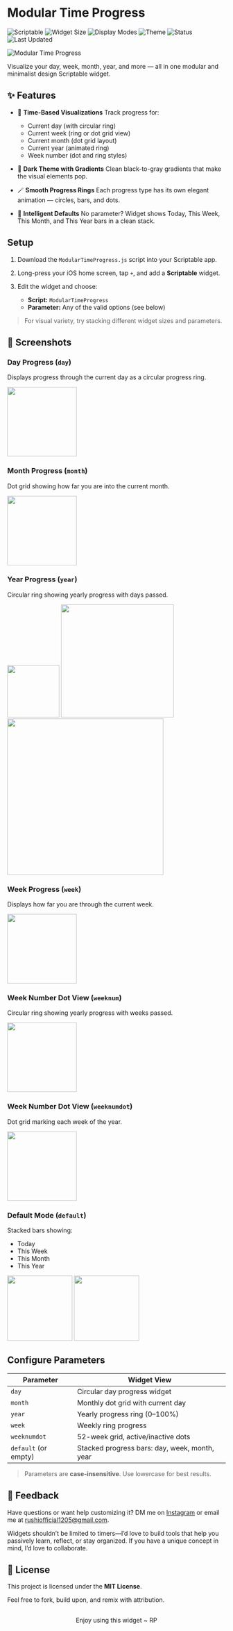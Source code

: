 # Modular Time Progress
![Scriptable](https://img.shields.io/badge/Scriptable-Compatible-purple)
![Widget Size](https://img.shields.io/badge/Supports-Small%2C%20Medium%2C%20Large-blue)
![Display Modes](https://img.shields.io/badge/Modes-Alarm%2C%20Day%2C%20Week%2C%20Month%2C%20Year-lightgrey)
![Theme](https://img.shields.io/badge/Theme-Dark%20Gradient-black)
![Status](https://img.shields.io/badge/Status-Stable-brightgreen)
![Last Updated](https://img.shields.io/badge/Updated-June%202025-yellow)

<!-- ![Modular Time Progress](https://raw.githubusercontent.com/rushhiii/Scriptable-IOSWidgets/main/.assets/timeprogress/timeprogress_showcase.png) -->

![Modular Time Progress](https://raw.githubusercontent.com/rushhiii/Scriptable-IOSWidgets/main/.assets/timeprogress/timeprogress_showcase.png)

Visualize your day, week, month, year, and more — all in one modular and minimalist design Scriptable widget.

## ✨ Features

* 📆 **Time-Based Visualizations**
  Track progress for:

  * Current day (with circular ring)
  * Current week (ring or dot grid view)
  * Current month (dot grid layout)
  * Current year (animated ring)
  * Week number (dot and ring styles)

* 🎨 **Dark Theme with Gradients**
  Clean black-to-gray gradients that make the visual elements pop.

* 🪄 **Smooth Progress Rings**
  Each progress type has its own elegant animation — circles, bars, and dots.

* 🧠 **Intelligent Defaults**
  No parameter? Widget shows Today, This Week, This Month, and This Year bars in a clean stack.

## Setup

1. Download the `ModularTimeProgress.js` script into your Scriptable app.
2. Long-press your iOS home screen, tap `+`, and add a **Scriptable** widget.
3. Edit the widget and choose:

   * **Script:** `ModularTimeProgress`
   * **Parameter:** Any of the valid options (see below)

> For visual variety, try stacking different widget sizes and parameters.

## 📸 Screenshots

<!-- 

| <img src="https://raw.githubusercontent.com/rushhiii/Scriptable-IOSWidgets/main/.assets/timeprogress/timeprogress_s_1.png" width="160"/> | <img src="https://raw.githubusercontent.com/rushhiii/Scriptable-IOSWidgets/main/.assets/timeprogress/timeprogress_s_2.png" width="160"/> |
|:--:|:--:|
| <img src="https://raw.githubusercontent.com/rushhiii/Scriptable-IOSWidgets/main/.assets/timeprogress/timeprogress_s_3.png" width="160"/> | <img src="https://raw.githubusercontent.com/rushhiii/Scriptable-IOSWidgets/main/.assets/timeprogress/timeprogress_s_4.png" width="160"/> |
| <img src="https://raw.githubusercontent.com/rushhiii/Scriptable-IOSWidgets/main/.assets/timeprogress/timeprogress_s_5.png" width="160"/> | <img src="https://raw.githubusercontent.com/rushhiii/Scriptable-IOSWidgets/main/.assets/timeprogress/timeprogress_s_6.png" width="160"/> |


| <img src="https://raw.githubusercontent.com/rushhiii/Scriptable-IOSWidgets/main/.assets/timeprogress/timeprogress_m_1.png" width="260"/> | <img src="https://raw.githubusercontent.com/rushhiii/Scriptable-IOSWidgets/main/.assets/timeprogress/timeprogress_m_2.png" width="260"/> |
|:--:|:--:|


| <img src="https://raw.githubusercontent.com/rushhiii/Scriptable-IOSWidgets/main/.assets/timeprogress/timeprogress_l.png" width="360"/> |
|:--:| -->


### Day Progress (`day`)


Displays progress through the current day as a circular progress ring.

<img src="https://raw.githubusercontent.com/rushhiii/Scriptable-IOSWidgets/main/.assets/timeprogress/timeprogress_s_7.png" width="160"/>

### Month Progress (`month`)

Dot grid showing how far you are into the current month.

<!-- ![Month Preview](images/timeProgress/month.png) -->
<img src="https://raw.githubusercontent.com/rushhiii/Scriptable-IOSWidgets/main/.assets/timeprogress/timeprogress_s_2.png" width="160"/>

### Year Progress (`year`)

Circular ring showing yearly progress with days passed.

<!-- ![Year Preview](images/timeProgress/year.png) -->
<img src="https://raw.githubusercontent.com/rushhiii/Scriptable-IOSWidgets/main/.assets/timeprogress/timeprogress_s_1.png" height="120"/> <img src="https://raw.githubusercontent.com/rushhiii/Scriptable-IOSWidgets/main/.assets/timeprogress/timeprogress_m_1.png" width="260"/><br>
<img src="https://raw.githubusercontent.com/rushhiii/Scriptable-IOSWidgets/main/.assets/timeprogress/timeprogress_l.png" width="360"/>

### Week Progress (`week`)

Displays how far you are through the current week.

<!-- ![Week Ring](images/timeProgress/week-ring.png) -->
<img src="https://raw.githubusercontent.com/rushhiii/Scriptable-IOSWidgets/main/.assets/timeprogress/timeprogress_s_5.png" width="160"/>

### Week Number Dot View (`weeknum`)

Circular ring showing yearly progress with weeks passed.

<img src="https://raw.githubusercontent.com/rushhiii/Scriptable-IOSWidgets/main/.assets/timeprogress/timeprogress_s_4.png" width="160"/>

### Week Number Dot View (`weeknumdot`)

Dot grid marking each week of the year.

<!-- ![Week Dot](images/timeProgress/week-dots.png) -->
<img src="https://raw.githubusercontent.com/rushhiii/Scriptable-IOSWidgets/main/.assets/timeprogress/timeprogress_s_3.png" width="160"/>

### Default Mode (`default`)

Stacked bars showing:

* Today
* This Week
* This Month
* This Year

<!-- ![Default Preview](images/timeProgress/default.png) -->
<img src="https://raw.githubusercontent.com/rushhiii/Scriptable-IOSWidgets/main/.assets/timeprogress/timeprogress_m_2.png" height="150"/> <img src="https://raw.githubusercontent.com/rushhiii/Scriptable-IOSWidgets/main/.assets/timeprogress/timeprogress_s_6.png" height="150"/> 



## Configure Parameters

| Parameter            | Widget View                                   |
| -------------------- | --------------------------------------------- |
| `day`                | Circular day progress widget                  |
| `month`              | Monthly dot grid with current day             |
| `year`               | Yearly progress ring (0–100%)                 |
| `week`               | Weekly ring progress                          |
| `weeknumdot`         | 52-week grid, active/inactive dots            |
| `default` (or empty) | Stacked progress bars: day, week, month, year |

> Parameters are **case-insensitive**. Use lowercase for best results.

## 🙌 Feedback

Have questions or want help customizing it? DM me on [Instagram](https://www.instagram.com/the.tirth12) or email me at <rushiofficial1205@gmail.com>.

Widgets shouldn’t be limited to timers—I’d love to build tools that help you passively learn, reflect, or stay organized. If you have a unique concept in mind, I’d love to collaborate.

## 📜 License

This project is licensed under the **MIT License**.

Feel free to fork, build upon, and remix with attribution.

##

<p align="center">
Enjoy using this widget ~ RP
</p>

